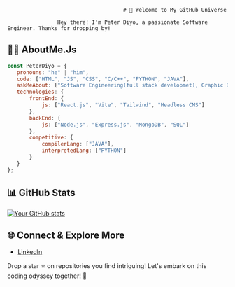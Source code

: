                                          # 🌟 Welcome to My GitHub Universe 
                                         
                    Hey there! I'm Peter Diyo, a passionate Software Engineer. Thanks for dropping by!

## 👨‍💻 AboutMe.Js

```javascript
const PeterDiyo = {
   pronouns: "he" | "him",
   code: ["HTML", "JS", "CSS", "C/C++", "PYTHON", "JAVA"],
   askMeAbout: ["Software Engineering(full stack developmet), Graphic Designing, Video Editing"],
   technologies: {
       frontEnd: {
           js: ["React.js", "Vite", "Tailwind", "Headless CMS"]
       },
       backEnd: {
           js: ["Node.js", "Express.js", "MongoDB", "SQL"]
       },
       competitive: {
           compilerLang: ["JAVA"],
           interpretedLang: ["PYTHON"]
       }
   }
};
```

## 📊 GitHub Stats

[![Your GitHub stats](https://github-readme-stats.vercel.app/api?username=PeterDiyo&show_icons=true&theme=radical&count_private=true&hide=contribs,issues)](https://github.com/PeterDiyo)




## 🌐 Connect & Explore More

- [LinkedIn](https://www.linkedin.com/in/peter-diyo-a38451289/)

Drop a star ⭐ on repositories you find intriguing! Let's embark on this coding odyssey together! 🚀
